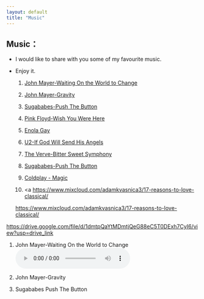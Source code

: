 ```yaml
---
layout: default
title: "Music"
---
```


## Music：

* I would like to share with you some of my favourite music.
* Enjoy it.
  
     1.  <a href="my_music/John_Mayer_Waiting_On_the_World_to_Change.mp3">John Mayer-Waiting On the World to Change</a>
  
     2.  <a href="my_music/John_Mayer_Gravity.mp3">John Mayer-Gravity</a>
  
     3.  <a href="my_music/Sugababes  Push The Button Official Music Video.mp3">Sugababes-Push The Button</a>

     4.  <a href="my_music/Pink Floyd  Wish You Were Here.mp3">Pink Floyd-Wish You Were Here</a>

     5.  <a href="my_music/Enola Gay.mp3">Enola Gay</a>
  
     6.  <a href="my_music/U2  If God Will Send His Angels Official Music Video.mp3">U2-If God Will Send His Angels</a>
  
     7.  <a href="my_music/The Verve  Bitter Sweet Symphony.mp3">The Verve-Bitter Sweet Symphony</a>
  
     8.  <a href="my_music/Sugababes  Push The Button Official Music Video.mp3">Sugababes-Push The Button </a>
     
     9.  <a href="my_music/Coldplay - Magic.mp3"> Coldplay - Magic</a>

     10. <a https://www.mixcloud.com/adamkvasnica3/17-reasons-to-love-classical/ </a>

     https://www.mixcloud.com/adamkvasnica3/17-reasons-to-love-classical/

https://drive.google.com/file/d/1dmtpQaYtMDmtjQeG88eC5T0DExh7CyI6/view?usp=drive_link
 

1. John Mayer-Waiting On the World to Change
    <audio controls>
    <source src="my_music/John_Mayer_Waiting_On_the_World_to_Change.mp3" type="audio/mpeg">
    <embed src="http://www.xiami.com/widget/0_3515679/singlePlayer.swf" type="application/x-shockwave-flash" width="1" height="1" wmode="transparent">

2. John Mayer-Gravity
    <source src="my_music/John_Mayer_Gravity.mp3" type="audio/mpeg">
    <embed src="http://www.xiami.com/widget/0_3515679/singlePlayer.swf" type="application/x-shockwave-flash" width="0.1" height="0.1" wmode="transparent">

3. Sugababes Push The Button
    <source src="my_music/Sugababes  Push The Button Official Music Video.mp3" type="audio/mpeg">
    <embed src="http://www.xiami.com/widget/0_3515679/singlePlayer.swf" type="application/x-shockwave-flash" width="0.1" height="0.1" wmode="transparent">






